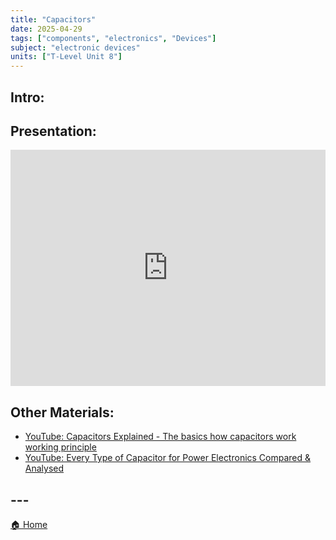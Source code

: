 ```yaml
---
title: "Capacitors"
date: 2025-04-29
tags: ["components", "electronics", "Devices"]
subject: "electronic devices"
units: ["T-Level Unit 8"]
---
```


## Intro:

## Presentation:

<div style="position: relative; width: 100%; height: 0; padding-top: 75%;">
    <iframe src="https://EngineeringShare.github.io/engineering-hub/presentations/Capacitors.pdf" 
        style="position: absolute; top: 0; left: 0; width: 100%; height: 100%; border: none;">
    </iframe>
</div>

## Other Materials:
* [YouTube: Capacitors Explained - The basics how capacitors work working principle](https://youtu.be/X4EUwTwZ110)
* [YouTube: Every Type of Capacitor for Power Electronics Compared & Analysed](https://youtu.be/Fwng7mRuOVw?si=02tune5xZNSTOcdr)

## ---

<a href="https://engineeringshare.github.io/engineering-hub">🏠 Home</a>
